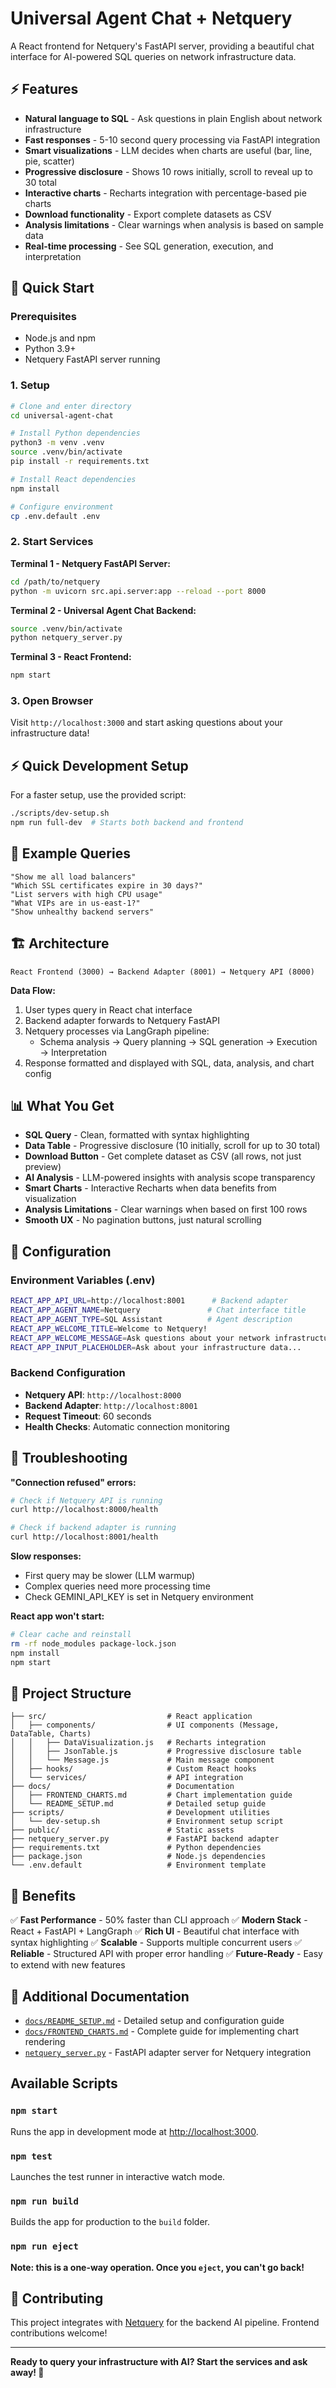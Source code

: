 # Universal Agent Chat + Netquery

A React frontend for Netquery's FastAPI server, providing a beautiful chat interface for AI-powered SQL queries on network infrastructure data.

## ⚡ Features

- **Natural language to SQL** - Ask questions in plain English about network infrastructure
- **Fast responses** - 5-10 second query processing via FastAPI integration
- **Smart visualizations** - LLM decides when charts are useful (bar, line, pie, scatter)
- **Progressive disclosure** - Shows 10 rows initially, scroll to reveal up to 30 total
- **Interactive charts** - Recharts integration with percentage-based pie charts
- **Download functionality** - Export complete datasets as CSV
- **Analysis limitations** - Clear warnings when analysis is based on sample data
- **Real-time processing** - See SQL generation, execution, and interpretation

## 🚀 Quick Start

### Prerequisites
- Node.js and npm
- Python 3.9+
- Netquery FastAPI server running

### 1. Setup
```bash
# Clone and enter directory
cd universal-agent-chat

# Install Python dependencies
python3 -m venv .venv
source .venv/bin/activate
pip install -r requirements.txt

# Install React dependencies
npm install

# Configure environment
cp .env.default .env
```

### 2. Start Services

**Terminal 1 - Netquery FastAPI Server:**
```bash
cd /path/to/netquery
python -m uvicorn src.api.server:app --reload --port 8000
```

**Terminal 2 - Universal Agent Chat Backend:**
```bash
source .venv/bin/activate
python netquery_server.py
```

**Terminal 3 - React Frontend:**
```bash
npm start
```

### 3. Open Browser
Visit `http://localhost:3000` and start asking questions about your infrastructure data!

## ⚡ Quick Development Setup

For a faster setup, use the provided script:
```bash
./scripts/dev-setup.sh
npm run full-dev  # Starts both backend and frontend
```

## 🧪 Example Queries

```
"Show me all load balancers"
"Which SSL certificates expire in 30 days?"
"List servers with high CPU usage"
"What VIPs are in us-east-1?"
"Show unhealthy backend servers"
```

## 🏗️ Architecture

```
React Frontend (3000) → Backend Adapter (8001) → Netquery API (8000)
```

**Data Flow:**
1. User types query in React chat interface
2. Backend adapter forwards to Netquery FastAPI
3. Netquery processes via LangGraph pipeline:
   - Schema analysis → Query planning → SQL generation → Execution → Interpretation
4. Response formatted and displayed with SQL, data, analysis, and chart config

## 📊 What You Get

- **SQL Query** - Clean, formatted with syntax highlighting
- **Data Table** - Progressive disclosure (10 initially, scroll for up to 30 total)
- **Download Button** - Get complete dataset as CSV (all rows, not just preview)
- **AI Analysis** - LLM-powered insights with analysis scope transparency
- **Smart Charts** - Interactive Recharts when data benefits from visualization
- **Analysis Limitations** - Clear warnings when based on first 100 rows
- **Smooth UX** - No pagination buttons, just natural scrolling

## 🔧 Configuration

### Environment Variables (.env)
```bash
REACT_APP_API_URL=http://localhost:8001      # Backend adapter
REACT_APP_AGENT_NAME=Netquery               # Chat interface title
REACT_APP_AGENT_TYPE=SQL Assistant          # Agent description
REACT_APP_WELCOME_TITLE=Welcome to Netquery!
REACT_APP_WELCOME_MESSAGE=Ask questions about your network infrastructure...
REACT_APP_INPUT_PLACEHOLDER=Ask about your infrastructure data...
```

### Backend Configuration
- **Netquery API**: `http://localhost:8000`
- **Backend Adapter**: `http://localhost:8001`
- **Request Timeout**: 60 seconds
- **Health Checks**: Automatic connection monitoring

## 🐛 Troubleshooting

**"Connection refused" errors:**
```bash
# Check if Netquery API is running
curl http://localhost:8000/health

# Check if backend adapter is running
curl http://localhost:8001/health
```

**Slow responses:**
- First query may be slower (LLM warmup)
- Complex queries need more processing time
- Check GEMINI_API_KEY is set in Netquery environment

**React app won't start:**
```bash
# Clear cache and reinstall
rm -rf node_modules package-lock.json
npm install
npm start
```

## 📁 Project Structure

```
├── src/                           # React application
│   ├── components/                # UI components (Message, DataTable, Charts)
│   │   ├── DataVisualization.js   # Recharts integration
│   │   ├── JsonTable.js           # Progressive disclosure table
│   │   └── Message.js             # Main message component
│   ├── hooks/                     # Custom React hooks
│   └── services/                  # API integration
├── docs/                          # Documentation
│   ├── FRONTEND_CHARTS.md         # Chart implementation guide
│   └── README_SETUP.md            # Detailed setup guide
├── scripts/                       # Development utilities
│   └── dev-setup.sh               # Environment setup script
├── public/                        # Static assets
├── netquery_server.py             # FastAPI backend adapter
├── requirements.txt               # Python dependencies
├── package.json                   # Node.js dependencies
└── .env.default                   # Environment template
```

## 🎯 Benefits

✅ **Fast Performance** - 50% faster than CLI approach
✅ **Modern Stack** - React + FastAPI + LangGraph
✅ **Rich UI** - Beautiful chat interface with syntax highlighting
✅ **Scalable** - Supports multiple concurrent users
✅ **Reliable** - Structured API with proper error handling
✅ **Future-Ready** - Easy to extend with new features

## 📖 Additional Documentation

- [`docs/README_SETUP.md`](docs/README_SETUP.md) - Detailed setup and configuration guide
- [`docs/FRONTEND_CHARTS.md`](docs/FRONTEND_CHARTS.md) - Complete guide for implementing chart rendering
- [`netquery_server.py`](netquery_server.py) - FastAPI adapter server for Netquery integration

## Available Scripts

### `npm start`
Runs the app in development mode at [http://localhost:3000](http://localhost:3000).

### `npm test`
Launches the test runner in interactive watch mode.

### `npm run build`
Builds the app for production to the `build` folder.

### `npm run eject`
**Note: this is a one-way operation. Once you `eject`, you can't go back!**

## 🤝 Contributing

This project integrates with [Netquery](https://github.com/keo571/netquery) for the backend AI pipeline. Frontend contributions welcome!

---

**Ready to query your infrastructure with AI? Start the services and ask away! 🚀**